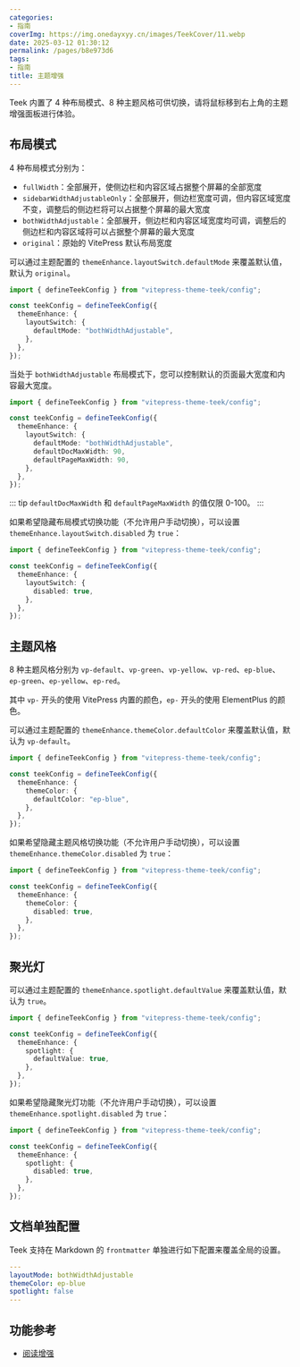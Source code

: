```yaml
---
categories:
- 指南
coverImg: https://img.onedayxyy.cn/images/TeekCover/11.webp
date: 2025-03-12 01:30:12
permalink: /pages/b8e973d6
tags:
- 指南
title: 主题增强
---
```

Teek 内置了 4 种布局模式、8 种主题风格可供切换，请将鼠标移到右上角的主题增强面板进行体验。

## 布局模式

4 种布局模式分别为：

- `fullWidth`：全部展开，使侧边栏和内容区域占据整个屏幕的全部宽度
- `sidebarWidthAdjustableOnly`：全部展开，侧边栏宽度可调，但内容区域宽度不变，调整后的侧边栏将可以占据整个屏幕的最大宽度
- `bothWidthAdjustable`：全部展开，侧边栏和内容区域宽度均可调，调整后的侧边栏和内容区域将可以占据整个屏幕的最大宽度
- `original`：原始的 VitePress 默认布局宽度

可以通过主题配置的 `themeEnhance.layoutSwitch.defaultMode` 来覆盖默认值，默认为 `original`。

```ts
import { defineTeekConfig } from "vitepress-theme-teek/config";

const teekConfig = defineTeekConfig({
  themeEnhance: {
    layoutSwitch: {
      defaultMode: "bothWidthAdjustable",
    },
  },
});
```

当处于 `bothWidthAdjustable` 布局模式下，您可以控制默认的页面最大宽度和内容最大宽度。

```ts
import { defineTeekConfig } from "vitepress-theme-teek/config";

const teekConfig = defineTeekConfig({
  themeEnhance: {
    layoutSwitch: {
      defaultMode: "bothWidthAdjustable",
      defaultDocMaxWidth: 90,
      defaultPageMaxWidth: 90,
    },
  },
});
```

::: tip
`defaultDocMaxWidth` 和 `defaultPageMaxWidth` 的值仅限 0-100。
:::

如果希望隐藏布局模式切换功能（不允许用户手动切换），可以设置 `themeEnhance.layoutSwitch.disabled` 为 `true`：

```ts
import { defineTeekConfig } from "vitepress-theme-teek/config";

const teekConfig = defineTeekConfig({
  themeEnhance: {
    layoutSwitch: {
      disabled: true,
    },
  },
});
```

## 主题风格

8 种主题风格分别为 `vp-default`、`vp-green`、`vp-yellow`、`vp-red`、`ep-blue`、`ep-green`、`ep-yellow`、`ep-red`。

其中 `vp-` 开头的使用 VitePress 内置的颜色，`ep-` 开头的使用 ElementPlus 的颜色。

可以通过主题配置的 `themeEnhance.themeColor.defaultColor` 来覆盖默认值，默认为 `vp-default`。

```ts
import { defineTeekConfig } from "vitepress-theme-teek/config";

const teekConfig = defineTeekConfig({
  themeEnhance: {
    themeColor: {
      defaultColor: "ep-blue",
    },
  },
});
```

如果希望隐藏主题风格切换功能（不允许用户手动切换），可以设置 `themeEnhance.themeColor.disabled` 为 `true`：

```ts
import { defineTeekConfig } from "vitepress-theme-teek/config";

const teekConfig = defineTeekConfig({
  themeEnhance: {
    themeColor: {
      disabled: true,
    },
  },
});
```

## 聚光灯 <Badge type="tip" text="v1.1.0" />

可以通过主题配置的 `themeEnhance.spotlight.defaultValue` 来覆盖默认值，默认为 `true`。

```ts
import { defineTeekConfig } from "vitepress-theme-teek/config";

const teekConfig = defineTeekConfig({
  themeEnhance: {
    spotlight: {
      defaultValue: true,
    },
  },
});
```

如果希望隐藏聚光灯功能（不允许用户手动切换），可以设置 `themeEnhance.spotlight.disabled` 为 `true`：

```ts
import { defineTeekConfig } from "vitepress-theme-teek/config";

const teekConfig = defineTeekConfig({
  themeEnhance: {
    spotlight: {
      disabled: true,
    },
  },
});
```

## 文档单独配置

Teek 支持在 Markdown 的 `frontmatter` 单独进行如下配置来覆盖全局的设置。

```yaml
---
layoutMode: bothWidthAdjustable
themeColor: ep-blue
spotlight: false
---
```

## 功能参考

- [阅读增强](https://github.com/nolebase/integrations/blob/main/packages/vitepress-plugin-enhanced-readabilities/README.md)

